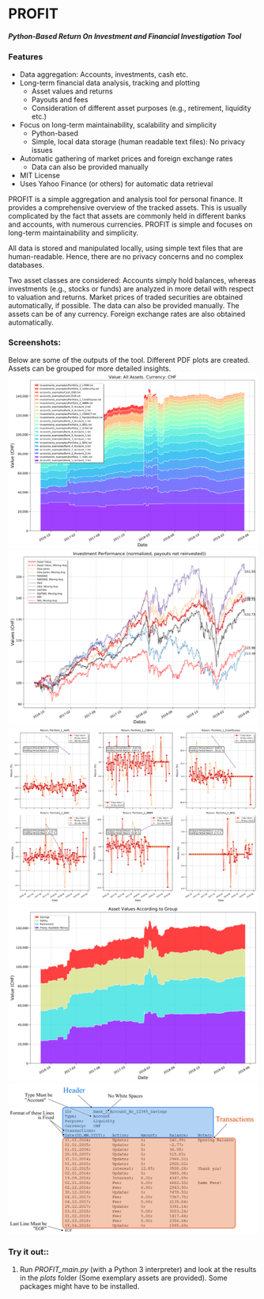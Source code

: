 # PROFIT
##### Python-Based Return On Investment and Financial Investigation Tool

### Features
* Data aggregation: Accounts, investments, cash etc.
* Long-term financial data analysis, tracking and plotting
	- Asset values and returns
	- Payouts and fees
	- Consideration of different asset purposes (e.g., retirement, liquidity etc.)
* Focus on long-term maintainability, scalability and simplicity
	- Python-based
	- Simple, local data storage (human readable text files): No privacy issues
* Automatic gathering of market prices and foreign exchange rates
	- Data can also be provided manually
* MIT License
* Uses Yahoo Finance (or others) for automatic data retrieval

PROFIT is a simple aggregation and analysis tool for personal finance. It provides a comprehensive overview of the tracked assets. This is usually complicated by the fact that assets are commonly held in different banks and accounts, with numerous currencies. PROFIT is simple and focuses on long-term maintainability and simplicity.

All data is stored and manipulated locally, using simple text files that are human-readable. Hence, there are no privacy concerns and no complex databases. 

Two asset classes are considered: Accounts simply hold balances, whereas investments (e.g., stocks or funds) are analyzed in more detail with respect to valuation and returns. Market prices of traded securities are obtained automatically, if possible. The data can also be provided manually. The assets can be of any currency. Foreign exchange rates are also obtained automatically.

### Screenshots:
Below are some of the outputs of the tool. Different PDF plots are created. Assets can be grouped for more detailed insights.
![screenshot all assets stackedplot](https://github.com/MauererM/profit/raw/master/doc/screenshots/screen_all_assets.png)
![screenshot all assets stackedplot](https://github.com/MauererM/profit/raw/master/doc/screenshots/screen_indices.png)
![screenshot all assets stackedplot](https://github.com/MauererM/profit/raw/master/doc/screenshots/screen_returns.png)
![screenshot all assets stackedplot](https://github.com/MauererM/profit/raw/master/doc/screenshots/screen_values_groups.png)
![screenshot all assets stackedplot](https://github.com/MauererM/profit/raw/master/doc/figures/Account_Example_Labelled.png)

### Try it out::
1. Run *PROFIT_main.py* (with a Python 3 interpreter) and look at the results in the *plots* folder (Some exemplary assets are provided). Some packages might have to be installed.


